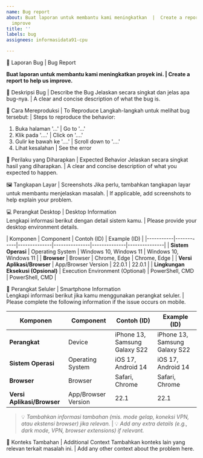 ```yaml
---
name: Bug report
about: Buat laporan untuk membantu kami meningkatkan  |  Create a report to help us
  improve
title: ''
labels: bug
assignees: informasidata91-cpu

---
```


🐞 Laporan Bug | Bug Report

**Buat laporan untuk membantu kami meningkatkan proyek ini. | Create a report to help us improve.**

🧩 Deskripsi Bug | Describe the Bug
Jelaskan secara singkat dan jelas apa bug-nya.  |  A clear and concise description of what the bug is.

🔁 Cara Mereproduksi | To Reproduce
Langkah-langkah untuk melihat bug tersebut:  |  Steps to reproduce the behavior:

1. Buka halaman '...' | Go to '...'
2. Klik pada '....' | Click on '....'
3. Gulir ke bawah ke '....' | Scroll down to '....'
4. Lihat kesalahan | See the error

🎯 Perilaku yang Diharapkan | Expected Behavior
Jelaskan secara singkat hasil yang diharapkan.  |  A clear and concise description of what you expected to happen.

🖼️ Tangkapan Layar | Screenshots
Jika perlu, tambahkan tangkapan layar untuk membantu menjelaskan masalah.  |  If applicable, add screenshots to help explain your problem.

💻 Perangkat Desktop | Desktop Information  
Lengkapi informasi berikut dengan detail sistem kamu. | Please provide your desktop environment details.

| Komponen | Component | Contoh (ID) | Example (ID) | 
|-----------|------------|--------------|---------------|--------------|---------------|
| **Sistem Operasi** | Operating System | Windows 10, Windows 11 | Windows 10, Windows 11 | 
| **Browser** | Browser | Chrome, Edge | Chrome, Edge |
| **Versi Aplikasi/Browser** | App/Browser Version | 22.0.1 | 22.0.1 | 
| **Lingkungan Eksekusi (Opsional)** | Execution Environment (Optional) | PowerShell, CMD | PowerShell, CMD |   

📱 Perangkat Seluler | Smartphone Information  
Lengkapi informasi berikut jika kamu menggunakan perangkat seluler. | Please complete the following information if the issue occurs on mobile.

| Komponen | Component | Contoh (ID) | Example (ID) | 
|-----------|------------|--------------|---------------| 
| **Perangkat** | Device | iPhone 13, Samsung Galaxy S22 | iPhone 13, Samsung Galaxy S22 | 
| **Sistem Operasi** | Operating System | iOS 17, Android 14 | iOS 17, Android 14 | 
| **Browser** | Browser | Safari, Chrome | Safari, Chrome | S
| **Versi Aplikasi/Browser** | App/Browser Version | 22.1 | 22.1 | 

> 💡 *Tambahkan informasi tambahan (mis. mode gelap, koneksi VPN, atau ekstensi browser) jika relevan.*  |  💡 *Add any extra details (e.g., dark mode, VPN, browser extensions) if relevant.*  

🧠 Konteks Tambahan  |  Additional Context
Tambahkan konteks lain yang relevan terkait masalah ini.  |  Add any other context about the problem here.
